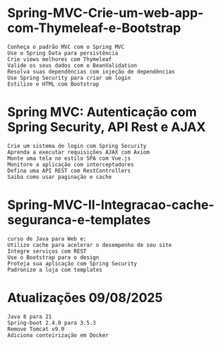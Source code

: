 # Spring-MVC-Crie-um-web-app-com-Thymeleaf-e-Bootstrap

	Conheça o padrão MVC com o Spring MVC
	Use o Spring Data para persistência
	Crie views melhores com Thymeleaf
	Valide os seus dados com o BeanValidation
	Resolva suas dependências com injeção de dependências
	Use Spring Security para criar um login
	Estilize o HTML com Bootstrap


# Spring MVC: Autenticação com Spring Security, API Rest e AJAX

	Crie um sistema de login com Spring Security
	Aprenda a executar requisições AJAX com Axiom
	Monte uma tela no estilo SPA com Vue.js
	Monitore a aplicação com interceptadores
	Defina uma API REST com RestControllers
	Saiba como usar paginação e cache


# Spring-MVC-II-Integracao-cache-seguranca-e-templates

	curso de Java para Web e:
	Utilize cache para acelerar o desempenho de seu site
	Integre serviços com REST
	Use o Bootstrap para o design
	Proteja sua aplicação com Spring Security
	Padronize a loja com templates

# Atualizações 09/08/2025
	Java 8 para 21
	Spring-boot 2.4.0 para 3.5.3
	Remove Tomcat v9.0
	Adiciona conteirização em Docker